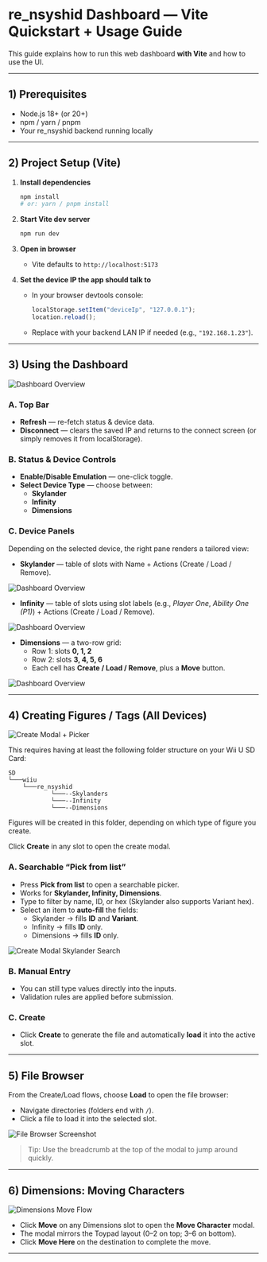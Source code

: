 # re_nsyshid Dashboard — Vite Quickstart + Usage Guide

This guide explains how to run this web dashboard **with Vite** and how to use the UI.

---

## 1) Prerequisites

- Node.js 18+ (or 20+)
- npm / yarn / pnpm
- Your re_nsyshid backend running locally

---

## 2) Project Setup (Vite)

1. **Install dependencies**

   ```bash
   npm install
   # or: yarn / pnpm install
   ```

2. **Start Vite dev server**

   ```bash
   npm run dev
   ```

3. **Open in browser**
   - Vite defaults to `http://localhost:5173`

4. **Set the device IP the app should talk to**
   - In your browser devtools console:

     ```js
     localStorage.setItem("deviceIp", "127.0.0.1");
     location.reload();
     ```

   - Replace with your backend LAN IP if needed (e.g., `"192.168.1.23"`).

---

## 3) Using the Dashboard

![Dashboard Overview](readmeassets/screenshot_dashboard.png)

### A. Top Bar

- **Refresh** — re-fetch status & device data.
- **Disconnect** — clears the saved IP and returns to the connect screen (or simply removes it from localStorage).

### B. Status & Device Controls

- **Enable/Disable Emulation** — one-click toggle.
- **Select Device Type** — choose between:
  - **Skylander**
  - **Infinity**
  - **Dimensions**

### C. Device Panels

Depending on the selected device, the right pane renders a tailored view:

- **Skylander** — table of slots with Name + Actions (Create / Load / Remove).

![Dashboard Overview](readmeassets/skylander_panel.png)

- **Infinity** — table of slots using slot labels (e.g., *Player One*, *Ability One (P1)*)  + Actions (Create / Load / Remove).

![Dashboard Overview](readmeassets/infinity_panel.png)

- **Dimensions** — a two-row grid:
  - Row 1: slots **0, 1, 2**
  - Row 2: slots **3, 4, 5, 6**
  - Each cell has **Create / Load / Remove**, plus a **Move** button.

![Dashboard Overview](readmeassets/dimensions_panel.png)

---

## 4) Creating Figures / Tags (All Devices)

![Create Modal + Picker](readmeassets/screenshot_create_picker.png)

This requires having at least the following folder structure on your Wii U SD Card:

```
SD
└───wiiu
    └───re_nsyshid
            └───--Skylanders
            └───--Infinity
            └───--Dimensions
```

Figures will be created in this folder, depending on which type of figure you create.

Click **Create** in any slot to open the create modal.

### A. Searchable “Pick from list”

- Press **Pick from list** to open a searchable picker.
- Works for **Skylander, Infinity, Dimensions**.
- Type to filter by name, ID, or hex (Skylander also supports Variant hex).
- Select an item to **auto-fill** the fields:
  - Skylander → fills **ID** and **Variant**.
  - Infinity → fills **ID** only.
  - Dimensions → fills **ID** only.

![Create Modal Skylander Search](readmeassets/screenshot_skylander_search.png)

### B. Manual Entry

- You can still type values directly into the inputs.
- Validation rules are applied before submission.

### C. Create

- Click **Create** to generate the file and automatically **load** it into the active slot.

---

## 5) File Browser

From the Create/Load flows, choose **Load** to open the file browser:

- Navigate directories (folders end with `/`).
- Click a file to load it into the selected slot.

![File Browser Screenshot](readmeassets/screenshot_file_browser.png)

> Tip: Use the breadcrumb at the top of the modal to jump around quickly.

---

## 6) Dimensions: Moving Characters

![Dimensions Move Flow](readmeassets/screenshot_dimensions_move.png)

- Click **Move** on any Dimensions slot to open the **Move Character** modal.
- The modal mirrors the Toypad layout (0–2 on top; 3–6 on bottom).
- Click **Move Here** on the destination to complete the move.

---
